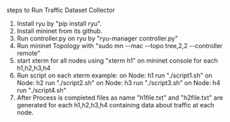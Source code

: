 steps to Run Traffic Dataset Collector

1. Install ryu by "pip install ryu".
2. Install mininet from its github.
3. Run controller.py on ryu by "ryu-manager controller.py"
4. Run mininet Topology with "sudo mn --mac --topo tree,2,2 --controller remote"
5. start xterm for all nodes using "xterm h1" on mininet console for each h1,h2,h3,h4
6. Run script on each xterm
    example:  on Node: h1 run "./script1.sh"
              on Node: h2 run "./script2.sh"
              on Node: h3 run "./script3.sh"
              on Node: h4 run "./script4.sh"
7. After Process is completed files as name "h1file.txt" and "h2file.txt" are generated for each h1,h2,h3,h4 containing data about traffic at each node.
